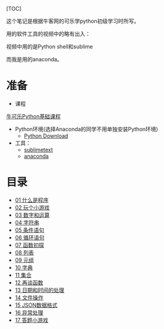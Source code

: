 [TOC]

这个笔记是根据牛客网的可乐学python初级学习时所写。

用的软件工具的视频中的略有出入：

视频中用的是Python shell和sublime

而我是用的anaconda。



# 准备

- 课程

[牛可乐Python基础课程](https://www.nowcoder.com/courses/cover/vod/205)

- Python环境(选择Anaconda的同学不用单独安装Python环境)
  - [Python Download](https://www.python.org/downloads/)
- 工具：
  - [sublimetext](http://www.sublimetext.com/)
  - [anaconda](https://www.anaconda.com/download/)

# 目录

- [01 什么是程序](01/WhatIsComputerProgram.md)
- [02 玩个小游戏 ](02/Guess_Number.md)
- [03 数字和运算](03/NumbersAndOperations.md)
- [04 字符串](04/String.md)
- [05 条件语句](05/ConditionExpression.md)
- [06 循环语句](06/Loop.md)
- [07 函数初探](07/Function.md)
- [08 列表 ](08/List.md)
- [09 元组](09/tuple.md)
- [10 字典](10/dict.md)
- [11 集合](11/set.md)
- [12 再谈函数](12/functionAgain.md)
- [13 日期和时间的处理](13/DateTimeCalendar.md)
- [14 文件操作](14/File.md)
- [15 JSON数据格式](15/Json.md)
- [16 异常处理]()
- [17 答题小游戏]()



